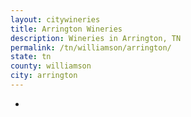```yaml
---
layout: citywineries
title: Arrington Wineries
description: Wineries in Arrington, TN
permalink: /tn/williamson/arrington/
state: tn
county: williamson
city: arrington
---
```

-
